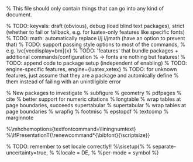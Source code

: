 % This file should only contain things that can go into any kind of document.

% TODO: keyvals: draft (obvious), debug (load blind text packages), strict (whether to fail or fallback, e.g. for luatex-only features like specific fonts)
% TODO: math: automatically replace i/j i/jmath (have an option to prevent that)
% TODO: support passing style options to most of the commands, 
%       e.g. \vc[vecdisplay=bm]{x}
% TODO: 'features' that bundle packages + additional commands/configuration
% -> fonts are nothing but features!
% TODO: append code to package setup (independent of enabling)
% TODO: engine-specific features, engine={luatex,xetex}
% TODO: for unknown features, just assume that they are a package and automically define
% them instead of failing with an unintlligible error

% New packages to investigate
% subfigure
% geometry
% pdfpages
% cite  % better support for numeric citations
% longtable  % wrap tables at page boundaries, succeeds supertabular
% supertabular  % wrap tables at page boundaries
% wrapfig
% footmisc
% epstopdf
% textcomp
% marginnote


%\mhchemoptions{textfontcommand=\liningnumtext}
%\IfPresentationT{\renewcommand*{\bibfont}{\scriptsize}}

% TODO: remember to set locale correctly!!
%\sisetup{%
%  separate-uncertainty=true,
%  %locale = DE,
%  %per-mode = symbol
%}



